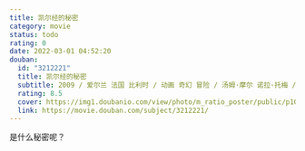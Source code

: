 ```yaml
---
title: 凯尔经的秘密
category: movie
status: todo
rating: 0
date: 2022-03-01 04:52:20
douban:
  id: "3212221"
  title: 凯尔经的秘密
  subtitle: 2009 / 爱尔兰 法国 比利时 / 动画 奇幻 冒险 / 汤姆·摩尔 诺拉·托梅 / 伊万·麦克奎尔 克里斯滕·穆尼
  rating: 8.5
  cover: https://img1.doubanio.com/view/photo/m_ratio_poster/public/p1088520038.jpg
  link: https://movie.douban.com/subject/3212221/
---
```


是什么秘密呢？
